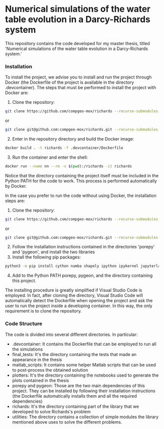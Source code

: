 # Numerical simulations of the water table evolution in a Darcy-Richards system
This repository contains the code developed for my master thesis, titled 'Numerical simulations of the water table evolution in a Darcy-Richards system.'


### Installation
To install the project, we advise you to install and run the project through Docker (the Dockerfile of the project is available in the directory .devcontainer).
The steps that must be performed to install the project with Docker are:
1. Clone the repository:
```bash
git clone https://github.com/compgeo-mox/richards --recurse-submodules
```
or
```bash
git clone git@github.com:compgeo-mox/richards.git --recurse-submodules
```
2. Enter in the repository directory and build the Docker image:
```bash
docker build . -t richards -f .devcontainer/Dockerfile
```
3. Run the container and enter the shell:
```bash
docker run --name nn --rm -v $(pwd):/richards -it richards
```

Notice that the directory containing the project itself must be included in the Python PATH for the code to work. 
This process is performed automatically by Docker.

In the case you prefer to run the code without using Docker, the installation steps are:

1. Clone the repository:
```bash
git clone https://github.com/compgeo-mox/richards --recurse-submodules
```
or
```bash
git clone git@github.com:compgeo-mox/richards.git --recurse-submodules
```
2. Follow the installation instructions contained in the directories 'porepy' and 'pygeon', and install the two libraries
3. Install the following pip packages:
```bash
python3 -m pip install cython numba shapely ipython ipykernel jupyterlab
```
4. Add to the Python PATH porepy, pygeon, and the directory containing this project.

The installing procedure is greatly simplified if Visual Studio Code is employed.
In fact, after cloning the directory, Visual Studio Code will automatically detect the Dockerfile when opening the project and ask the user to run the project inside a developing container.
In this way, the only requirement is to clone the repository.

### Code Structure

The code is divided into several different directories.
In particular:
- .devcontainer: It contains the Dockerfile that can be employed to run all the simulations
- final_tests: It's the directory containing the tests that made an appearance in the thesis
- matlab_scripts: It contains some helper Matlab scripts that can be used to post-process the obtained solution
- plotters: It's the directory containing the notebooks used to generate the plots contained in the thesis
- porepy and pygeon: Those are the two main dependencies of this project. They can be installed by following their installation instructions (the Dockerfile automatically installs them and all the required dependencies)
- richards: It's the directory containing part of the library that we developed to solve Richards's problem
- utilities: The directory contains a collection of simple modules the library mentioned above uses to solve the different problems.

